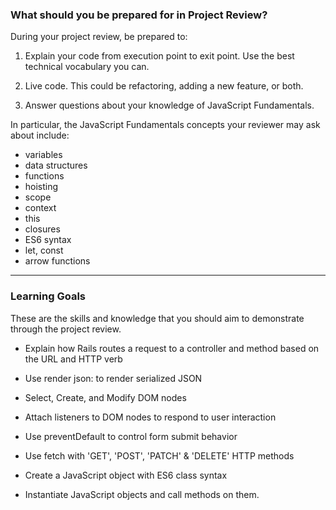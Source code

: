### What should you be prepared for in Project Review?

During your project review, be prepared to:

1.  Explain your code from execution point to exit point. Use the best technical vocabulary you can.

2.  Live code. This could be refactoring, adding a new feature, or both.

3.  Answer questions about your knowledge of JavaScript Fundamentals.

In particular, the JavaScript Fundamentals concepts your reviewer may ask about include:
* variables
* data structures
* functions
* hoisting
* scope
* context
* this
* closures
* ES6 syntax
* let, const
* arrow functions
___

### Learning Goals

These are the skills and knowledge that you should aim to demonstrate through the project review.

* Explain how Rails routes a request to a controller and method based on the URL and HTTP verb
  
* Use render json: to render serialized JSON
  
* Select, Create, and Modify DOM nodes

* Attach listeners to DOM nodes to respond to user interaction

* Use preventDefault to control form submit behavior

* Use fetch with 'GET', 'POST', 'PATCH' & 'DELETE' HTTP methods

* Create a JavaScript object with ES6 class syntax

* Instantiate JavaScript objects and call methods on them.